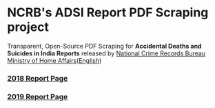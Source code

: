 # NCRB's ADSI Report PDF Scraping project
Transparent, Open-Source PDF Scraping for <b>Accidental Deaths and Suicides in India Reports</b> released by [National Crime Records Bureau Ministry of Home Affairs](https://ncrb.gov.in/)([English](https://ncrb.gov.in/en))

### [2018 Report Page](https://ncrb.gov.in/en/accidental-deaths-suicides-india-2018-0)  
### [2019 Report Page](https://ncrb.gov.in/en/accidental-deaths-suicides-india-2019)